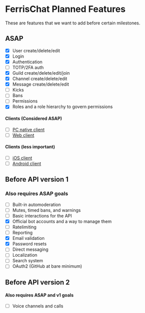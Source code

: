 # FerrisChat Planned Features
These are features that we want to add before certain milestones.

## ASAP
- [x] User create/delete/edit
- [x] Login
- [x] Authentication
- [ ] TOTP/2FA auth
- [x] Guild create/delete/edit/join
- [x] Channel create/delete/edit
- [x] Message create/delete/edit
- [ ] Kicks
- [ ] Bans
- [ ] Permissions
- [x] Roles and a role hierarchy to govern permissions

#### Clients (Considered ASAP)
- [ ] [PC native client](https://github.com/FerrisChat/client)
- [ ] [Web client](https://github.com/FerrisChat/webclient)

#### Clients (less important)
- [ ] [iOS client](https://github.com/FerrisChat/iOS)
- [ ] [Android client](https://github.com/FerrisChat/Android)

## Before API version 1
### Also requires ASAP goals
- [ ] Built-in automoderation
- [ ] Mutes, timed bans, and warnings
- [ ] Basic interactions for the API
- [x] Official bot accounts and a way to manage them
- [ ] Ratelimiting
- [ ] Reporting
- [x] Email validation
- [x] Password resets
- [ ] Direct messaging
- [ ] Localization
- [ ] Search system
- [ ] OAuth2 (GitHub at bare minimum)

## Before API version 2
#### Also requires ASAP and v1 goals
- [ ] Voice channels and calls
